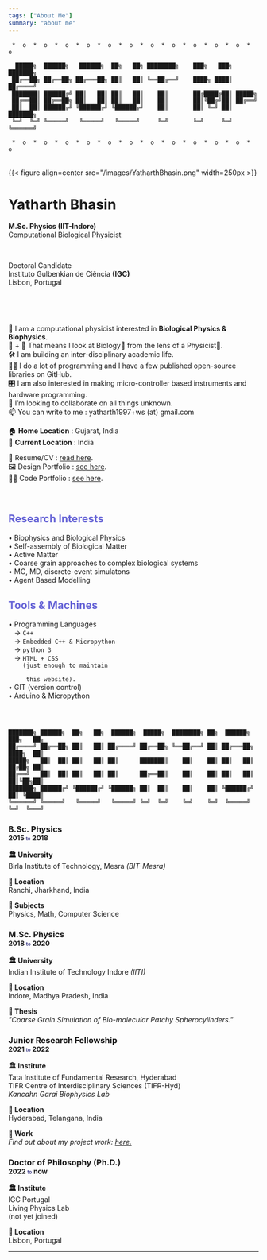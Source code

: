 ```yaml
---
tags: ["About Me"]
summary: "about me"
--- 
```

```goat
 *  o  *  o  *  o  *  o  *  o  *  o  *  o  *  o  *  o  *  o  *  o  *  o  
                                                                            
  █████╗  ██████╗   ██████╗  ██╗   ██╗ ████████╗    ███╗   ███╗ ███████╗
 ██╔══██╗ ██╔══██╗ ██╔═══██╗ ██║   ██║ ╚══██╔══╝    ████╗ ████║ ██╔════╝
 ███████║ ██████╔╝ ██║   ██║ ██║   ██║    ██║       ██╔████╔██║ █████╗
 ██╔══██║ ██╔══██╗ ██║   ██║ ██║   ██║    ██║       ██║╚██╔╝██║ ██╔══╝    
 ██║  ██║ ██████╔╝ ╚██████╔╝ ╚██████╔╝    ██║       ██║ ╚═╝ ██║ ███████╗
 ╚═╝  ╚═╝ ╚═════╝   ╚═════╝   ╚═════╝     ╚═╝       ╚═╝     ╚═╝ ╚══════╝
 
 *  o  *  o  *  o  *  o  *  o  *  o  *  o  *  o  *  o  *  o  *  o  *  o  
```
<br>
<div class="rowx">
  <div class="columnx">
    {{< figure align=center src="/images/YatharthBhasin.png" width=250px >}}
  </div>
  <div class="columnx">
    <h1>Yatharth Bhasin</h1>
    <b>M.Sc. Physics (IIT-Indore)</b><br>
    Computational Biological Physicist
    <p><br></p>
    Doctoral Candidate<br>
    Instituto Gulbenkian de Ciência <b>(IGC) </b><br>
    Lisbon, Portugal
    <p>&nbsp;</p>
  </div>
</div> 
<br>

👋 I am a computational physicist interested in **Biological Physics & Biophysics**. \
🧬 + 🔭 That means I look at Biology🧬 from the lens of a Physicist🔭. \
🛠️ I am building an inter-disciplinary academic life. \
👨‍💻 I do a lot of programming and I have a few published open-source libraries on GitHub. \
🎛️ I am also interested in making micro-controller based instruments and hardware programming. \
🤝 I’m looking to collaborate on all things unknown. \
📫 You can write to me : yatharth1997+ws (at) gmail.com

🏠 **Home Location**     : Gujarat, India \
📍 **Current Location** : India

<span hidden> Links </span>
📃 Resume/CV : [read here](https://drive.google.com/file/d/1XtsUeojuXNe-d_a9AhDXsk7MJZiTlsvz/view?usp=sharing). \
🖼️ Design Portfolio : [see here](https://drive.google.com/file/d/1a0pQmmWagRprBTpElnuLLAm9PI0GC458/view?usp=sharing).\
👨‍💻 Code Portfolio : [see here](https://github.com/yatharthb97).

<br>
<div class="rowx">
  <div class="columnx">
    <h2 style="color: #6563D6;">Research Interests</h2>
    <p>
      • Biophysics and Biological Physics <br>
      • Self-assembly of Biological Matter<br> 
      • Active Matter <br>
      • Coarse grain approaches to complex biological systems <br>
      • MC, MD, discrete-event simulatons<br>
      • Agent Based Modelling <br>
  </div>
  <div class="columnx">
    <h2 style="color: #6563D6;">Tools & Machines</h2>
    <p>
      • Programming Languages<br>
      &nbsp;&nbsp;&nbsp;→ <code>C++</code> <br>
      &nbsp;&nbsp;&nbsp;→ <code>Embedded C++ & Micropython</code> <br>
      &nbsp;&nbsp;&nbsp;→ <code>python 3</code><br>
      &nbsp;&nbsp;&nbsp;→ <code>HTML + CSS<br>&nbsp;&nbsp;&nbsp;&nbsp;(just enough to maintain
                                          <br>&nbsp;&nbsp;&nbsp;&nbsp;&nbsp;this website).</code><br>
      • GIT (version control) <br>
      • Arduino & Micropython <br>
    </p>
  </div>
</div> 
<br>









``` goat

███████╗ ██████╗  ██╗   ██╗  ██████╗  █████╗  ████████╗ ██╗  ██████╗  ███╗   ██╗
██╔════╝ ██╔══██╗ ██║   ██║ ██╔════╝ ██╔══██╗ ╚══██╔══╝ ██║ ██╔═══██╗ ████╗  ██║
█████╗   ██║  ██║ ██║   ██║ ██║      ███████║    ██║    ██║ ██║   ██║ ██╔██╗ ██║
██╔══╝   ██║  ██║ ██║   ██║ ██║      ██╔══██║    ██║    ██║ ██║   ██║ ██║╚██╗██║
███████╗ ██████╔╝ ╚██████╔╝ ╚██████╗ ██║  ██║    ██║    ██║ ╚██████╔╝ ██║ ╚████║
╚══════╝ ╚═════╝   ╚═════╝   ╚═════╝ ╚═╝  ╚═╝    ╚═╝    ╚═╝  ╚═════╝  ╚═╝  ╚═══╝
```
<centre>
<div class="timeline">
  <div class="outer">
    <div class="card">
      <div class="info">
        <h3 class="title">
          B.Sc. Physics<br>
          <small>2015  <small><small style="color: #42418a;">to</small></small>  2018</small>
        </h3>
        <p>
          <b>🏛️ University</b><br>
          Birla Institute of Technology, Mesra  <em> (BIT-Mesra)</em>
        <p>
          <b>📍  Location</b><br>  Ranchi, Jharkhand, India<br>
        </p>
        <p>
           <b>📖 Subjects</b><br> Physics, Math, Computer Science
        </p>
      </div>
    </div>
    <div class="card">
      <div class="info">
        <h3 class="title">M.Sc. Physics<br>
                          <small>2018 <small><small style="color: #42418a;">to</small></small> 2020</small>
        </h3>
        <p><b>🏛️ University</b><br>
          Indian Institute of Technology Indore <em> (IITI)</em><br>
        </p>
        <p>
          <b>📍 Location</b><br>
          Indore, Madhya Pradesh, India<br>
        </p>
        <p>
          <b>📖 Thesis</b><br>
          <em>"Coarse Grain Simulation of Bio-molecular Patchy Spherocylinders."</em>
        </p>
      </div>
    </div>
    <div class="card">
      <div class="info">
        <h3 class="title">
          Junior Research Fellowship<br>
          <small>2021 <small><small style="color: #42418a;">to</small></small> 2022</small>
        </h3>
        <p><b>🏛️ Institute</b><br>
              Tata Institute of Fundamental Research, Hyderabad<br>
              TIFR Centre of Interdisciplinary Sciences (TIFR-Hyd)<br><em>Kancahn Garai Biophysics Lab</em>
        </p>
        <p>
          <b>📍 Location</b><br>Hyderabad, Telangana, India<br>
        </p>
        <p>
          <b>📖 Work</b><br>
          <em>Find out about my project work: <a href="/projects/kglab/">here.</a></em>
        </p>
      </div>
    </div>
    <div class="card">
      <div class="info">
        <h3 class="title">
          Doctor of Philosophy (Ph.D.)<br>
          <small>2022 <small><small style="color: #42418a;">to</small></small> now</small>
        </h3>
        <p>
          <b>🏛️ Institute</b><br>
          IGC Portugal<br>
          Living Physics Lab <br>
          (not yet joined)
        </p>
         <p>
          <b>📍 Location</b><br>
          Lisbon, Portugal<br>
        </p>
      </div>
    </div>
</div></centre>

---




